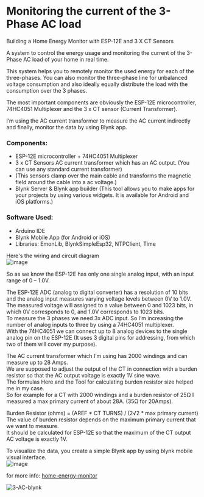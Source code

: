 # Monitoring the current of the 3-Phase AC load 

Building a Home Energy Monitor with ESP-12E and  3 X CT Sensors

A system to control the energy usage and monitoring the current of the 3-Phase AC load of your home in real time.

This system helps you to remotely monitor the used energy for each of the three-phases.
You can also monitor the three-phase line for unbalanced voltage consumption and also ideally equally distribute the load with the consumption over the 3 phases.

The most important components are obviously the ESP-12E microcontroller, 74HC4051 Multiplexer and the 3 x CT sensor (Current Transformer).

I’m using the AC current transformer to measure the AC current indirectly and finally, monitor the data by using Blynk app.<br>

### Components:

* ESP-12E microcontroller + 74HC4051 Multiplexer
* 3 x CT Sensors AC current transformer which has an AC output. (You can use any standard current transformer)
* (This sensors clamp over the main cable and transforms the magnetic field around the cable into a ac voltage.)
* Blynk Server & Blynk app builder
(This tool allows you to make apps for your projects by using various widgets. It is available for Android and iOS platforms.)<br>

### Software Used:

* Arduino IDE
* Blynk Mobile App (for Android or iOS)
* Libraries: EmonLib, BlynkSimpleEsp32, NTPClient, Time
 

Here's the wiring and circuit diagram<br>
![image](https://user-images.githubusercontent.com/25223934/136688666-8dd04bfc-4330-48f5-b588-237fb34aa6b9.png)


So as we know the ESP-12E has only one single analog input, with an input range of 0 – 1.0V.<br>

The ESP-12E ADC (analog to digital converter) has a resolution of 10 bits and the analog input measures varying voltage levels between 0V to 1.0V.<br>
The measured voltage will assigned to a value between 0 and 1023 bits, in which 0V corresponds to 0, and 1.0V corresponds to 1023 bits.<br>
To measure the 3 phases we need 3x ADC input. So I’m increasing the number of analog inputs to three by using a 74HC4051 multiplexer.<br>
With the 74HC4051 we can connect up to 8 analog devices to the single analog pin on the ESP-12E (It uses 3 digital pins for addressing, from which two of them will cover my purpose).<br>

The AC current transformer which I’m using has 2000 windings and can measure up to 28 Amps.<br>
We are supposed to adjust the output of the CT in connection with a burden resistor so that the AC output voltage is exactly 1V sine wave.<br>
The formulas Here and the Tool for calculating burden resistor size  helped me in my case.<br>
So for example for a CT with 2000 windings and a burden resistor of 25Ω  I measured a max primary current of about 28A. (35Ω for 20Amps).<br>

Burden Resistor (ohms) = (AREF * CT TURNS) / (2√2 * max primary current)<br>
The value of burden resistor depends on the maximum primary current that we want to measure.<br>
It should be calculated for ESP-12E so that the maximum of the CT output AC voltage is exactly 1V.<br>


To visualize the data, you create a simple Blynk app by using blynk mobile visual interface.<br>
![image](https://user-images.githubusercontent.com/25223934/136706706-1ac96483-67ae-4911-89af-8a0cc76f3ae1.png)


for more info: [home-energy-monitor](https://www.forgani.com/electronics-projects/home-energy-monitor/)


![3-AC-blynk](https://user-images.githubusercontent.com/25223934/136781403-09f9b3c4-f09b-4351-9c72-1826d17253d3.jpg)


